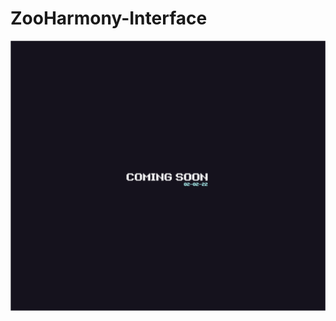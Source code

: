# ZooHarmony-Interface


<p align="center">
  <img src="https://github.com/Agin-DropDisco/Grant-Harmony-Source/blob/main/DexSwap-AMM/interface/coming-soon.png">
  </p>

